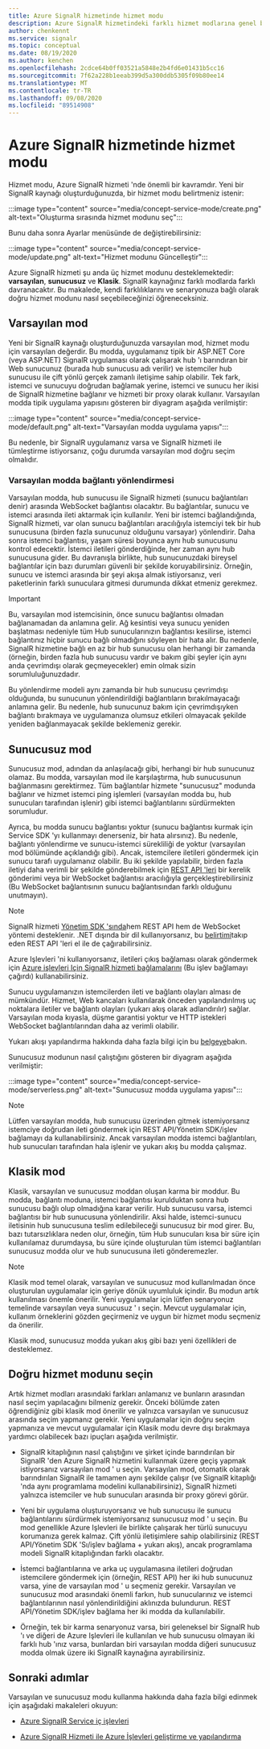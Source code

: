 ```yaml
---
title: Azure SignalR hizmetinde hizmet modu
description: Azure SignalR hizmetindeki farklı hizmet modlarına genel bakış, aralarındaki farkları ve geçerli kullanıcı senaryolarını açıklayın
author: chenkennt
ms.service: signalr
ms.topic: conceptual
ms.date: 08/19/2020
ms.author: kenchen
ms.openlocfilehash: 2cdce64b0ff03521a5848e2b4fd6e01431b5cc16
ms.sourcegitcommit: 7f62a228b1eeab399d5a300ddb5305f09b80ee14
ms.translationtype: MT
ms.contentlocale: tr-TR
ms.lasthandoff: 09/08/2020
ms.locfileid: "89514908"
---
```

# <a name="service-mode-in-azure-signalr-service"></a>Azure SignalR hizmetinde hizmet modu

Hizmet modu, Azure SignalR hizmeti 'nde önemli bir kavramdır. Yeni bir SignalR kaynağı oluşturduğunuzda, bir hizmet modu belirtmeniz istenir:

:::image type="content" source="media/concept-service-mode/create.png" alt-text="Oluşturma sırasında hizmet modunu seç":::

Bunu daha sonra Ayarlar menüsünde de değiştirebilirsiniz:

:::image type="content" source="media/concept-service-mode/update.png" alt-text="Hizmet modunu Güncelleştir":::

Azure SignalR hizmeti şu anda üç hizmet modunu desteklemektedir: **varsayılan**, **sunucusuz** ve **Klasik**. SignalR kaynağınız farklı modlarda farklı davranacaktır. Bu makalede, kendi farklılıklarını ve senaryonuza bağlı olarak doğru hizmet modunu nasıl seçebileceğinizi öğreneceksiniz.

## <a name="default-mode"></a>Varsayılan mod

Yeni bir SignalR kaynağı oluşturduğunuzda varsayılan mod, hizmet modu için varsayılan değerdir. Bu modda, uygulamanız tipik bir ASP.NET Core (veya ASP.NET) SignalR uygulaması olarak çalışarak hub 'ı barındıran bir Web sunucunuz (burada hub sunucusu adı verilir) ve istemciler hub sunucusu ile çift yönlü gerçek zamanlı iletişime sahip olabilir. Tek fark, istemci ve sunucuyu doğrudan bağlamak yerine, istemci ve sunucu her ikisi de SignalR hizmetine bağlanır ve hizmeti bir proxy olarak kullanır. Varsayılan modda tipik uygulama yapısını gösteren bir diyagram aşağıda verilmiştir:

:::image type="content" source="media/concept-service-mode/default.png" alt-text="Varsayılan modda uygulama yapısı":::

Bu nedenle, bir SignalR uygulamanız varsa ve SignalR hizmeti ile tümleştirme istiyorsanız, çoğu durumda varsayılan mod doğru seçim olmalıdır.

### <a name="connection-routing-in-default-mode"></a>Varsayılan modda bağlantı yönlendirmesi

Varsayılan modda, hub sunucusu ile SignalR hizmeti (sunucu bağlantıları denir) arasında WebSocket bağlantısı olacaktır. Bu bağlantılar, sunucu ve istemci arasında ileti aktarmak için kullanılır. Yeni bir istemci bağlandığında, SignalR hizmeti, var olan sunucu bağlantıları aracılığıyla istemciyi tek bir hub sunucusuna (birden fazla sunucunuz olduğunu varsayar) yönlendirir. Daha sonra istemci bağlantısı, yaşam süresi boyunca aynı hub sunucusunu kontrol edecektir. İstemci iletileri gönderdiğinde, her zaman aynı hub sunucusuna gider. Bu davranışla birlikte, hub sunucunuzdaki bireysel bağlantılar için bazı durumları güvenli bir şekilde koruyabilirsiniz. Örneğin, sunucu ve istemci arasında bir şeyi akışa almak istiyorsanız, veri paketlerinin farklı sunuculara gitmesi durumunda dikkat etmeniz gerekmez.

> [!IMPORTANT]
> Bu, varsayılan mod istemcisinin, önce sunucu bağlantısı olmadan bağlanamadan da anlamına gelir. Ağ kesintisi veya sunucu yeniden başlatması nedeniyle tüm Hub sunucularınızın bağlantısı kesilirse, istemci bağlantınız hiçbir sunucu bağlı olmadığını söyleyen bir hata alır. Bu nedenle, SignalR hizmetine bağlı en az bir hub sunucusu olan herhangi bir zamanda (örneğin, birden fazla hub sunucusu vardır ve bakım gibi şeyler için aynı anda çevrimdışı olarak geçmeyecekler) emin olmak sizin sorumluluğunuzdadır.

Bu yönlendirme modeli aynı zamanda bir hub sunucusu çevrimdışı olduğunda, bu sunucunun yönlendirildiği bağlantıların bırakılmayacağı anlamına gelir. Bu nedenle, hub sunucunuz bakım için çevrimdışıyken bağlantı bırakmaya ve uygulamanıza olumsuz etkileri olmayacak şekilde yeniden bağlanmayacak şekilde beklemeniz gerekir.

## <a name="serverless-mode"></a>Sunucusuz mod

Sunucusuz mod, adından da anlaşılacağı gibi, herhangi bir hub sunucunuz olamaz. Bu modda, varsayılan mod ile karşılaştırma, hub sunucusunun bağlanmasını gerektirmez. Tüm bağlantılar hizmete "sunucusuz" modunda bağlanır ve hizmet istemci ping işlemleri (varsayılan modda bu, hub sunucuları tarafından işlenir) gibi istemci bağlantılarını sürdürmekten sorumludur.

Ayrıca, bu modda sunucu bağlantısı yoktur (sunucu bağlantısı kurmak için Service SDK 'yı kullanmayı denerseniz, bir hata alırsınız). Bu nedenle, bağlantı yönlendirme ve sunucu-istemci sürekliliği de yoktur (varsayılan mod bölümünde açıklandığı gibi). Ancak, istemcilere iletileri göndermek için sunucu tarafı uygulamanız olabilir. Bu iki şekilde yapılabilir, birden fazla iletiyi daha verimli bir şekilde gönderebilmek için [REST API 'leri](https://github.com/Azure/azure-signalr/blob/dev/docs/rest-api.md) bir kerelik gönderimi veya bir WebSocket bağlantısı aracılığıyla gerçekleştirebilirsiniz (Bu WebSocket bağlantısının sunucu bağlantısından farklı olduğunu unutmayın).

> [!NOTE]
> SignalR hizmeti [Yönetim SDK 'sında](https://github.com/Azure/azure-signalr/blob/dev/docs/management-sdk-guide.md)hem REST API hem de WebSocket yöntemi desteklenir. .NET dışında bir dil kullanıyorsanız, bu [belirtimi](https://github.com/Azure/azure-signalr/blob/dev/docs/rest-api.md)takıp eden REST API 'leri el ile de çağırabilirsiniz.
>
> Azure Işlevleri 'ni kullanıyorsanız, iletileri çıkış bağlaması olarak göndermek için [Azure işlevleri Için SignalR hizmeti bağlamalarını](https://docs.microsoft.com/azure/azure-functions/functions-bindings-signalr-service) (Bu işlev bağlamayı çağırdı) kullanabilirsiniz.

Sunucu uygulamanızın istemcilerden ileti ve bağlantı olayları alması de mümkündür. Hizmet, Web kancaları kullanılarak önceden yapılandırılmış uç noktalara iletiler ve bağlantı olayları (yukarı akış olarak adlandırılır) sağlar. Varsayılan moda kıyasla, düşme garantisi yoktur ve HTTP istekleri WebSocket bağlantılarından daha az verimli olabilir.

Yukarı akışı yapılandırma hakkında daha fazla bilgi için bu [belgeye](https://docs.microsoft.com/azure/azure-signalr/concept-upstream)bakın.

Sunucusuz modunun nasıl çalıştığını gösteren bir diyagram aşağıda verilmiştir:

:::image type="content" source="media/concept-service-mode/serverless.png" alt-text="Sunucusuz modda uygulama yapısı":::

> [!NOTE]
> Lütfen varsayılan modda, hub sunucusu üzerinden gitmek istemiyorsanız istemciye doğrudan ileti göndermek için REST API/Yönetim SDK/işlev bağlamayı da kullanabilirsiniz. Ancak varsayılan modda istemci bağlantıları, hub sunucuları tarafından hala işlenir ve yukarı akış bu modda çalışmaz.

## <a name="classic-mode"></a>Klasik mod

Klasik, varsayılan ve sunucusuz moddan oluşan karma bir moddur. Bu modda, bağlantı moduna, istemci bağlantısı kurulduktan sonra hub sunucusu bağlı olup olmadığına karar verilir. Hub sunucusu varsa, istemci bağlantısı bir hub sunucusuna yönlendirilir. Aksi halde, istemci-sunucu iletisinin hub sunucusuna teslim edilebileceği sunucusuz bir mod girer. Bu, bazı tutarsızlıklara neden olur, örneğin, tüm Hub sunucuları kısa bir süre için kullanılamaz durumdaysa, bu süre içinde oluşturulan tüm istemci bağlantıları sunucusuz modda olur ve hub sunucusuna ileti gönderemezler.

> [!NOTE]
> Klasik mod temel olarak, varsayılan ve sunucusuz mod kullanılmadan önce oluşturulan uygulamalar için geriye dönük uyumluluk içindir. Bu modun artık kullanılması önemle önerilir. Yeni uygulamalar için lütfen senaryonuz temelinde varsayılan veya sunucusuz ' ı seçin. Mevcut uygulamalar için, kullanım örneklerini gözden geçirmeniz ve uygun bir hizmet modu seçmeniz da önerilir.

Klasik mod, sunucusuz modda yukarı akış gibi bazı yeni özellikleri de desteklemez.

## <a name="choose-the-right-service-mode"></a>Doğru hizmet modunu seçin

Artık hizmet modları arasındaki farkları anlamanız ve bunların arasından nasıl seçim yapılacağını bilmeniz gerekir. Önceki bölümde zaten öğrendiğiniz gibi klasik mod önerilir ve yalnızca varsayılan ve sunucusuz arasında seçim yapmanız gerekir. Yeni uygulamalar için doğru seçim yapmanıza ve mevcut uygulamalar için Klasik modu devre dışı bırakmaya yardımcı olabilecek bazı ipuçları aşağıda verilmiştir.

* SignalR kitaplığının nasıl çalıştığını ve şirket içinde barındırılan bir SignalR 'den Azure SignalR hizmetini kullanmak üzere geçiş yapmak istiyorsanız varsayılan mod ' u seçin. Varsayılan mod, otomatik olarak barındırılan SignalR ile tamamen aynı şekilde çalışır (ve SignalR kitaplığı 'nda aynı programlama modelini kullanabilirsiniz), SignalR hizmeti yalnızca istemciler ve hub sunucuları arasında bir proxy görevi görür.

* Yeni bir uygulama oluşturuyorsanız ve hub sunucusu ile sunucu bağlantılarını sürdürmek istemiyorsanız sunucusuz mod ' u seçin. Bu mod genellikle Azure Işlevleri ile birlikte çalışarak her türlü sunucuyu korumanıza gerek kalmaz. Çift yönlü iletişimlere sahip olabilirsiniz (REST API/Yönetim SDK 'Sı/işlev bağlama + yukarı akış), ancak programlama modeli SignalR kitaplığından farklı olacaktır.

* İstemci bağlantılarına ve arka uç uygulamasına iletileri doğrudan istemcilere göndermek için (örneğin, REST API) her iki hub sunucunuz varsa, yine de varsayılan mod ' u seçmeniz gerekir. Varsayılan ve sunucusuz mod arasındaki önemli farkın, hub sunucularınız ve istemci bağlantılarının nasıl yönlendirildiğini aklınızda bulundurun. REST API/Yönetim SDK/işlev bağlama her iki modda da kullanılabilir.

* Örneğin, tek bir karma senaryonuz varsa, biri geleneksel bir SignalR hub 'ı ve diğeri de Azure Işlevleri ile kullanılan ve hub sunucusu olmayan iki farklı hub 'ınız varsa, bunlardan biri varsayılan modda diğeri sunucusuz modda olmak üzere iki SignalR kaynağına ayırabilirsiniz.

## <a name="next-steps"></a>Sonraki adımlar

Varsayılan ve sunucusuz modu kullanma hakkında daha fazla bilgi edinmek için aşağıdaki makaleleri okuyun:

* [Azure SignalR Service iç işlevleri](signalr-concept-internals.md)

* [Azure SignalR Hizmeti ile Azure İşlevleri geliştirme ve yapılandırma](signalr-concept-serverless-development-config.md)

